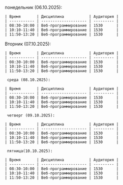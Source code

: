  понедельник (06.10.2025):
    
    | Время       | Дисциплина           | Аудитория |
    | ----------- | -------------------- | --------- |
    | 08:30-10:00 | Веб-программирование | 1530      |
    | 10:10-11:40 | Веб-программирование | 1530      |
    | 11:50-13:20 | Веб-программирование | 1530      |
 
 Вторник (07.10.2025):
    
    | Время       | Дисциплина           | Аудитория |
    | ----------- | -------------------- | --------- |
    | 08:30-10:00 | Веб-программирование | 1530      |
    | 10:10-11:40 | Веб-программирование | 1530      |
    | 11:50-13:20 | Веб-программирование | 1530      |

     среда (08.10.2025):
    
    | Время       | Дисциплина           | Аудитория |
    | ----------- | -------------------- | --------- |
    | 08:30-10:00 | Веб-программирование | 1530      |
    | 10:10-11:40 | Веб-программирование | 1530      |
    | 11:50-13:20 | Веб-программирование | 1530      |

     четверг (09.10.2025):
    
    | Время       | Дисциплина           | Аудитория |
    | ----------- | -------------------- | --------- |
    | 08:30-10:00 | Веб-программирование | 1530      |
    | 10:10-11:40 | Веб-программирование | 1530      |
    | 11:50-13:20 | Веб-программирование | 1530      |

     пятница(10.10.2025):
    
    | Время       | Дисциплина           | Аудитория |
    | ----------- | -------------------- | --------- |
    | 08:30-10:00 | Веб-программирование | 1530      |
    | 10:10-11:40 | Веб-программирование | 1530      |
    | 11:50-13:20 | Веб-программирование | 1530      |